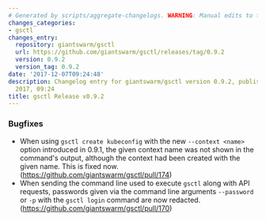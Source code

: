 ```yaml
---
# Generated by scripts/aggregate-changelogs. WARNING: Manual edits to this files will be overwritten.
changes_categories:
- gsctl
changes_entry:
  repository: giantswarm/gsctl
  url: https://github.com/giantswarm/gsctl/releases/tag/0.9.2
  version: 0.9.2
  version_tag: 0.9.2
date: '2017-12-07T09:24:48'
description: Changelog entry for giantswarm/gsctl version 0.9.2, published on 07 December
  2017, 09:24
title: gsctl Release v0.9.2
---
```


### Bugfixes

- When using `gsctl create kubeconfig` with the new `--context <name>` option introduced in 0.9.1, the given context name was not shown in the command's output, although the context had been created with the given name. This is fixed now. (https://github.com/giantswarm/gsctl/pull/174)
- When sending the command line used to execute `gsctl` along with API requests, passwords given via the command line arguments `--password` or `-p` with the `gsctl login` command are now redacted. (https://github.com/giantswarm/gsctl/pull/170)
